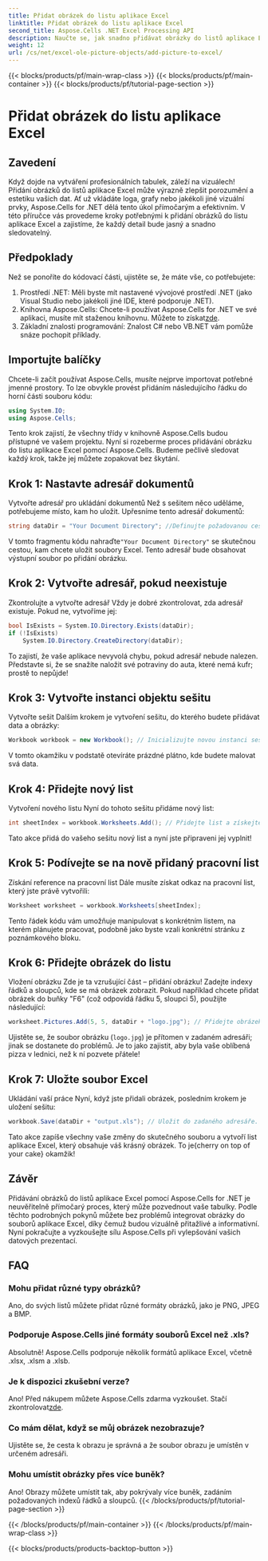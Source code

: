 ```yaml
---
title: Přidat obrázek do listu aplikace Excel
linktitle: Přidat obrázek do listu aplikace Excel
second_title: Aspose.Cells .NET Excel Processing API
description: Naučte se, jak snadno přidávat obrázky do listů aplikace Excel pomocí Aspose.Cells for .NET v tomto komplexním podrobném průvodci. Vylepšete své tabulky.
weight: 12
url: /cs/net/excel-ole-picture-objects/add-picture-to-excel/
---
```


{{< blocks/products/pf/main-wrap-class >}}
{{< blocks/products/pf/main-container >}}
{{< blocks/products/pf/tutorial-page-section >}}

# Přidat obrázek do listu aplikace Excel

## Zavedení
Když dojde na vytváření profesionálních tabulek, záleží na vizuálech! Přidání obrázků do listů aplikace Excel může výrazně zlepšit porozumění a estetiku vašich dat. Ať už vkládáte loga, grafy nebo jakékoli jiné vizuální prvky, Aspose.Cells for .NET dělá tento úkol přímočarým a efektivním. V této příručce vás provedeme kroky potřebnými k přidání obrázků do listu aplikace Excel a zajistíme, že každý detail bude jasný a snadno sledovatelný.
## Předpoklady
Než se ponoříte do kódovací části, ujistěte se, že máte vše, co potřebujete:
1. Prostředí .NET: Měli byste mít nastavené vývojové prostředí .NET (jako Visual Studio nebo jakékoli jiné IDE, které podporuje .NET).
2.  Knihovna Aspose.Cells: Chcete-li používat Aspose.Cells for .NET ve své aplikaci, musíte mít staženou knihovnu. Můžete to získat[zde](https://releases.aspose.com/cells/net/).
3. Základní znalosti programování: Znalost C# nebo VB.NET vám pomůže snáze pochopit příklady.
## Importujte balíčky
Chcete-li začít používat Aspose.Cells, musíte nejprve importovat potřebné jmenné prostory. To lze obvykle provést přidáním následujícího řádku do horní části souboru kódu:
```csharp
using System.IO;
using Aspose.Cells;
```
Tento krok zajistí, že všechny třídy v knihovně Aspose.Cells budou přístupné ve vašem projektu.
Nyní si rozeberme proces přidávání obrázku do listu aplikace Excel pomocí Aspose.Cells. Budeme pečlivě sledovat každý krok, takže jej můžete zopakovat bez škytání.
## Krok 1: Nastavte adresář dokumentů
Vytvořte adresář pro ukládání dokumentů
Než s sešitem něco uděláme, potřebujeme místo, kam ho uložit. Upřesníme tento adresář dokumentů:
```csharp
string dataDir = "Your Document Directory"; //Definujte požadovanou cestu.
```
 V tomto fragmentu kódu nahraďte`"Your Document Directory"` se skutečnou cestou, kam chcete uložit soubory Excel. Tento adresář bude obsahovat výstupní soubor po přidání obrázku.
## Krok 2: Vytvořte adresář, pokud neexistuje
Zkontrolujte a vytvořte adresář
Vždy je dobré zkontrolovat, zda adresář existuje. Pokud ne, vytvoříme jej:
```csharp
bool IsExists = System.IO.Directory.Exists(dataDir);
if (!IsExists)
    System.IO.Directory.CreateDirectory(dataDir);
```
To zajistí, že vaše aplikace nevyvolá chybu, pokud adresář nebude nalezen. Představte si, že se snažíte naložit své potraviny do auta, které nemá kufr; prostě to nepůjde!
## Krok 3: Vytvořte instanci objektu sešitu
Vytvořte sešit
Dalším krokem je vytvoření sešitu, do kterého budete přidávat data a obrázky:
```csharp
Workbook workbook = new Workbook(); // Inicializujte novou instanci sešitu.
```
V tomto okamžiku v podstatě otevíráte prázdné plátno, kde budete malovat svá data.
## Krok 4: Přidejte nový list
Vytvoření nového listu
Nyní do tohoto sešitu přidáme nový list:
```csharp
int sheetIndex = workbook.Worksheets.Add(); // Přidejte list a získejte jeho index.
```
Tato akce přidá do vašeho sešitu nový list a nyní jste připraveni jej vyplnit!
## Krok 5: Podívejte se na nově přidaný pracovní list
Získání reference na pracovní list
Dále musíte získat odkaz na pracovní list, který jste právě vytvořili:
```csharp
Worksheet worksheet = workbook.Worksheets[sheetIndex];
```
Tento řádek kódu vám umožňuje manipulovat s konkrétním listem, na kterém plánujete pracovat, podobně jako byste vzali konkrétní stránku z poznámkového bloku.
## Krok 6: Přidejte obrázek do listu
Vložení obrázku
Zde je ta vzrušující část – přidání obrázku! Zadejte indexy řádků a sloupců, kde se má obrázek zobrazit. Pokud například chcete přidat obrázek do buňky "F6" (což odpovídá řádku 5, sloupci 5), použijte následující:
```csharp
worksheet.Pictures.Add(5, 5, dataDir + "logo.jpg"); // Přidejte obrázek.
```
Ujistěte se, že soubor obrázku (`logo.jpg`) je přítomen v zadaném adresáři; jinak se dostanete do problémů. Je to jako zajistit, aby byla vaše oblíbená pizza v lednici, než k ní pozvete přátele!
## Krok 7: Uložte soubor Excel
Ukládání vaší práce
Nyní, když jste přidali obrázek, posledním krokem je uložení sešitu:
```csharp
workbook.Save(dataDir + "output.xls"); // Uložit do zadaného adresáře.
```
 Tato akce zapíše všechny vaše změny do skutečného souboru a vytvoří list aplikace Excel, který obsahuje váš krásný obrázek. To je{cherry on top of your cake} okamžik!
## Závěr
Přidávání obrázků do listů aplikace Excel pomocí Aspose.Cells for .NET je neuvěřitelně přímočarý proces, který může pozvednout vaše tabulky. Podle těchto podrobných pokynů můžete bez problémů integrovat obrázky do souborů aplikace Excel, díky čemuž budou vizuálně přitažlivé a informativní. Nyní pokračujte a vyzkoušejte sílu Aspose.Cells při vylepšování vašich datových prezentací.
## FAQ
### Mohu přidat různé typy obrázků?
Ano, do svých listů můžete přidat různé formáty obrázků, jako je PNG, JPEG a BMP.
### Podporuje Aspose.Cells jiné formáty souborů Excel než .xls?
Absolutně! Aspose.Cells podporuje několik formátů aplikace Excel, včetně .xlsx, .xlsm a .xlsb.
### Je k dispozici zkušební verze?
Ano! Před nákupem můžete Aspose.Cells zdarma vyzkoušet. Stačí zkontrolovat[zde](https://releases.aspose.com/).
### Co mám dělat, když se můj obrázek nezobrazuje?
Ujistěte se, že cesta k obrazu je správná a že soubor obrazu je umístěn v určeném adresáři.
### Mohu umístit obrázky přes více buněk?
Ano! Obrazy můžete umístit tak, aby pokrývaly více buněk, zadáním požadovaných indexů řádků a sloupců.
{{< /blocks/products/pf/tutorial-page-section >}}

{{< /blocks/products/pf/main-container >}}
{{< /blocks/products/pf/main-wrap-class >}}

{{< blocks/products/products-backtop-button >}}

